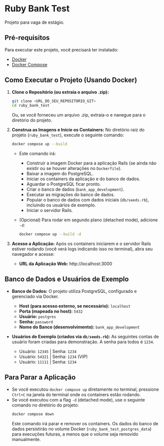 # Ruby Bank Test

Projeto para vaga de estágio.

## Pré-requisitos

Para executar este projeto, você precisará ter instalado:

*   [Docker](https://docs.docker.com/get-docker/)
*   [Docker Compose](https://docs.docker.com/compose/install/) 

## Como Executar o Projeto (Usando Docker)

1.  **Clone o Repositório (ou extraia o arquivo .zip):**
    ```bash
    git clone <URL_DO_SEU_REPOSITORIO_GIT>
    cd ruby_bank_test
    ```
    Ou, se você forneceu um arquivo .zip, extraia-o e navegue para o diretório do projeto.

2.  **Construa as Imagens e Inicie os Containers:**
    No diretório raiz do projeto (`ruby_bank_test`), execute o seguinte comando:
    ```bash
    docker compose up --build
    ```
    *   Este comando irá:
        *   Construir a imagem Docker para a aplicação Rails (se ainda não existir ou se houver alterações no `Dockerfile`).
        *   Baixar a imagem do PostgreSQL.
        *   Iniciar os containers da aplicação e do banco de dados.
        *   Aguardar o PostgreSQL ficar pronto.
        *   Criar o banco de dados (`bank_app_development`).
        *   Executar as migrações do banco de dados.
        *   Popular o banco de dados com dados iniciais (`db/seeds.rb`), incluindo os usuários de exemplo.
        *   Iniciar o servidor Rails.

    *   (Opcional) Para rodar em segundo plano (detached mode), adicione `-d`:
        ```bash
        docker compose up --build -d
        ```

3.  **Acesse a Aplicação:**
    Após os containers iniciarem e o servidor Rails estiver rodando (você verá logs indicando isso no terminal), abra seu navegador e acesse:
    *   **URL da Aplicação Web:** http://localhost:3000

## Banco de Dados e Usuários de Exemplo

*   **Banco de Dados:** O projeto utiliza PostgreSQL, configurado e gerenciado via Docker.
    *   **Host (para acesso externo, se necessário):** `localhost`
    *   **Porta (mapeada no host):** `5432`
    *   **Usuário:** `postgres`
    *   **Senha:** `password`
    *   **Nome do Banco (desenvolvimento):** `bank_app_development`

*   **Usuários de Exemplo (criados via `db/seeds.rb`):**
    As seguintes contas de usuário foram criadas para demonstração. A senha para todos é `1234`.

    *   Usuário: `12345` | Senha: `1234`
    *   Usuário: `54321` | Senha: `1234` (VIP)
    *   Usuário: `11111` | Senha: `1234`

## Para Parar a Aplicação

*   Se você executou `docker compose up` diretamente no terminal, pressione `Ctrl+C` na janela do terminal onde os containers estão rodando.
*   Se você executou com a flag `-d` (detached mode), use o seguinte comando no diretório do projeto:
    ```bash
    docker compose down
    ```
    Este comando irá parar e remover os containers. Os dados do banco de dados persistirão no volume Docker (`ruby_bank_test_postgres_data`) para execuções futuras, a menos que o volume seja removido manualmente.

